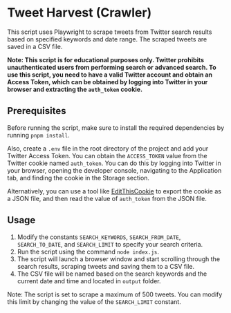 # Tweet Harvest (Crawler)

This script uses Playwright to scrape tweets from Twitter search results based on specified keywords and date range. The scraped tweets are saved in a CSV file. 

**Note: This script is for educational purposes only. Twitter prohibits unauthenticated users from performing search or advanced search. To use this script, you need to have a valid Twitter account and obtain an Access Token, which can be obtained by logging into Twitter in your browser and extracting the `auth_token` cookie.**

## Prerequisites

Before running the script, make sure to install the required dependencies by running `pnpm install`.

Also, create a `.env` file in the root directory of the project and add your Twitter Access Token. You can obtain the `ACCESS_TOKEN` value from the Twitter cookie named `auth_token`. You can do this by logging into Twitter in your browser, opening the developer console, navigating to the Application tab, and finding the cookie in the Storage section. 

Alternatively, you can use a tool like [EditThisCookie](http://www.editthiscookie.com/) to export the cookie as a JSON file, and then read the value of `auth_token` from the JSON file.

## Usage

1. Modify the constants `SEARCH_KEYWORDS`, `SEARCH_FROM_DATE`, `SEARCH_TO_DATE`, and `SEARCH_LIMIT` to specify your search criteria.
2. Run the script using the command `node index.js`.
3. The script will launch a browser window and start scrolling through the search results, scraping tweets and saving them to a CSV file.
4. The CSV file will be named based on the search keywords and the current date and time and located in `output` folder.

Note: The script is set to scrape a maximum of 500 tweets. You can modify this limit by changing the value of the `SEARCH_LIMIT` constant.
